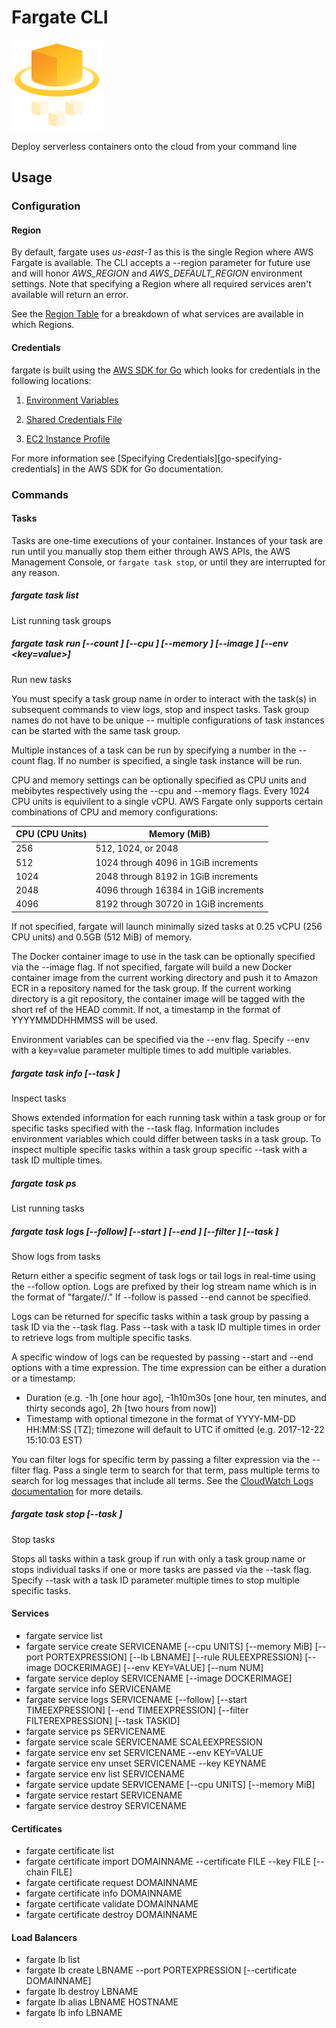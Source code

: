 # Fargate CLI

![](doc/media/fargate.png)

Deploy serverless containers onto the cloud from your command line

## Usage

### Configuration

#### Region

By default, fargate uses *us-east-1* as this is the single Region where AWS
Fargate is available. The CLI accepts a --region parameter for future use and
will honor *AWS_REGION* and *AWS_DEFAULT_REGION* environment settings. Note that
specifying a Region where all required services aren't available will return an
error.

See the [Region Table][region-table] for a breakdown of what services are
available in which Regions.

#### Credentials

fargate is built using the [AWS SDK for Go][go-sdk] which looks for credentials
in the following locations:

1. [Environment Variables][go-env-vars]

1. [Shared Credentials File][go-shared-credentials-file]

1. [EC2 Instance Profile][go-iam-roles-for-ec2-instances]

For more information see [Specifying Credentials][go-specifying-credentials] in
the AWS SDK for Go documentation.

### Commands

#### Tasks

Tasks are one-time executions of your container. Instances of your task are run
until you manually stop them either through AWS APIs, the AWS Management
Console, or `fargate task stop`, or until they are interrupted for any reason.

##### fargate task list

List running task groups

##### fargate task run <task-group-name> [--count <num>] [--cpu <cpu-units>] [--memory <MiB>] [--image <docker-image>] [--env <key=value>]

Run new tasks

You must specify a task group name in order to interact with the task(s) in
subsequent commands to view logs, stop and inspect tasks. Task group names do
not have to be unique -- multiple configurations of task instances can be
started with the same task group.

Multiple instances of a task can be run by specifying a number in the --count
flag. If no number is specified, a single task instance will be run.

CPU and memory settings can be optionally specified as CPU units and mebibytes
respectively using the --cpu and --memory flags. Every 1024 CPU units is
equivilent to a single vCPU. AWS Fargate only supports certain combinations of
CPU and memory configurations:

| CPU (CPU Units) | Memory (MiB)                          |
| --------------- | ------------------------------------- |
| 256             | 512, 1024, or 2048                    |
| 512             | 1024 through 4096 in 1GiB increments  |
| 1024            | 2048 through 8192 in 1GiB increments  |
| 2048            | 4096 through 16384 in 1GiB increments |
| 4096            | 8192 through 30720 in 1GiB increments |

If not specified, fargate will launch minimally sized tasks at 0.25 vCPU (256
CPU units) and 0.5GB (512 MiB) of memory.

The Docker container image to use in the task can be optionally specified via
the --image flag. If not specified, fargate will build a new Docker container
image from the current working directory and push it to Amazon ECR in a
repository named for the task group. If the current working directory is a git
repository, the container image will be tagged with the short ref of the HEAD
commit. If not, a timestamp in the format of YYYYMMDDHHMMSS will be used.

Environment variables can be specified via the --env flag. Specify --env with a
key=value parameter multiple times to add multiple variables.

##### fargate task info <task-group-name> [--task <task-id>]

Inspect tasks

Shows extended information for each running task within a task group or for
specific tasks specified with the --task flag. Information includes environment
variables which could differ between tasks in a task group. To inspect multiple
specific tasks within a task group specific --task with a task ID multiple
times.

##### fargate task ps <task-group-name>

List running tasks

##### fargate task logs <task-group-name> [--follow] [--start <time-expression>] [--end <time-expression>] [--filter <filter-expression>] [--task <task-id>]

Show logs from tasks

Return either a specific segment of task logs or tail logs in real-time using
the --follow option. Logs are prefixed by their log stream name which is in the
format of "fargate/<task-group-name>/<task-id>." If --follow is passed --end
cannot be specified.

Logs can be returned for specific tasks within a task group by passing a task ID
via the --task flag. Pass --task with a task ID multiple times in order to
retrieve logs from multiple specific tasks.

A specific window of logs can be requested by passing --start and --end options
with a time expression. The time expression can be either a duration or a
timestamp:

  - Duration (e.g. -1h [one hour ago], -1h10m30s [one hour, ten minutes, and
    thirty seconds ago], 2h [two hours from now])
  - Timestamp with optional timezone in the format of YYYY-MM-DD HH:MM:SS [TZ];
    timezone will default to UTC if omitted (e.g. 2017-12-22 15:10:03 EST)

You can filter logs for specific term by passing a filter expression via the
--filter flag. Pass a single term to search for that term, pass multiple terms
to search for log messages that include all terms. See the [CloudWatch Logs
documentation][cwl-filter-expression] for more details.

##### fargate task stop <task-group-name> [--task <task-id>]

Stop tasks

Stops all tasks within a task group if run with only a task group name or stops
individual tasks if one or more tasks are passed via the --task flag. Specify
--task with a task ID parameter multiple times to stop multiple specific tasks.

#### Services

- fargate service list
- fargate service create SERVICENAME [--cpu UNITS] [--memory MiB] [--port PORTEXPRESSION] [--lb LBNAME] [--rule RULEEXPRESSION] [--image DOCKERIMAGE] [--env KEY=VALUE] [--num NUM]
- fargate service deploy SERVICENAME [--image DOCKERIMAGE]
- fargate service info SERVICENAME
- fargate service logs SERVICENAME [--follow] [--start TIMEEXPRESSION] [--end TIMEEXPRESSION] [--filter FILTEREXPRESSION] [--task TASKID]
- fargate service ps SERVICENAME
- fargate service scale SERVICENAME SCALEEXPRESSION
- fargate service env set SERVICENAME --env KEY=VALUE
- fargate service env unset SERVICENAME --key KEYNAME
- fargate service env list SERVICENAME
- fargate service update SERVICENAME [--cpu UNITS] [--memory MiB]
- fargate service restart SERVICENAME
- fargate service destroy SERVICENAME

#### Certificates

- fargate certificate list
- fargate certificate import DOMAINNAME --certificate FILE --key FILE [--chain FILE]
- fargate certificate request DOMAINNAME
- fargate certificate info DOMAINNAME
- fargate certificate validate DOMAINNAME
- fargate certificate destroy DOMAINNAME

#### Load Balancers

- fargate lb list
- fargate lb create LBNAME --port PORTEXPRESSION [--certificate DOMAINNAME]
- fargate lb destroy LBNAME
- fargate lb alias LBNAME HOSTNAME
- fargate lb info LBNAME

[region-table]: https://aws.amazon.com/about-aws/global-infrastructure/regional-product-services/
[go-sdk]: https://aws.amazon.com/documentation/sdk-for-go/
[go-env-vars]: http://docs.aws.amazon.com/sdk-for-go/v1/developer-guide/configuring-sdk.html#environment-variables
[go-shared-credentials-file]: http://docs.aws.amazon.com/sdk-for-go/v1/developer-guide/configuring-sdk.html#shared-credentials-file
[go-iam-roles-for-ec2-instances]: http://docs.aws.amazon.com/sdk-for-go/v1/developer-guide/configuring-sdk.html#iam-roles-for-ec2-instances
[go-credentials]: http://docs.aws.amazon.com/sdk-for-go/v1/developer-guide/configuring-sdk.html#SpecifyingCredentials
[cwl-filter-expression]: http://docs.aws.amazon.com/AmazonCloudWatch/latest/logs/FilterAndPatternSyntax.html#matching-terms-events
